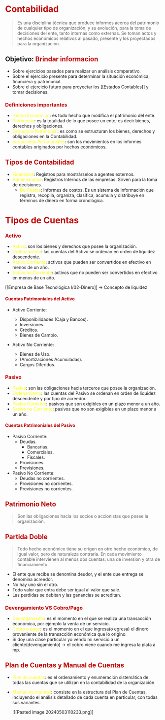# <span style="color:#c00000">Contabilidad</span>

> Es una disciplina técnica que produce informes acerca del patrimonio de cualquier tipo de organización, y su evolución, para la toma de decisiones del ente, tanto internas como externas.
> Se toman actos y hechos económicos relativos al pasado, presente y los proyectados para la organización.

## Objetivo: <span style="color:#c00000">Brindar informacion</span>

- Sobre ejercicios pasados para realizar un análisis comparativo.
- Sobre el ejercicio presente para determinar la situación económica, financiera y patrimonial.
- Sobre el ejercicio futuro para proyectar los [[Estados Contables]] y tomar decisiones.

### <span style="color:#c00000">Definiciones importantes</span>

- <span style="color:#ffff00">Hecho Económico</span>: es todo hecho que modifica el patrimonio del ente.
- <span style="color:#ffff00">Patrimonio</span>: es la totalidad de lo que posee un ente; es decir bienes, derechos y obligaciones.
- <span style="color:#ffff00">Estructura Patrimonial</span>: es como se estructuran los bienes, derechos y obligaciones en la Contabilidad.
- <span style="color:#ffff00">Variaciones Patrimoniales</span>: son los movimientos en los informes contables originados por hechos económicos.

## <span style="color:#c00000">Tipos de Contabilidad</span>

- <span style="color:#ffff00">Financiera</span>: Registros para mostrárselos a agentes externos.
- <span style="color:#ffff00">Administrativa</span>: Registros Internos de las empresas. Sirven para la toma de decisiones.
	- <span style="color:#ffff00">De Costos</span>: Informes de costos. Es un sistema de información que registra, recopila, organiza, clasifica, acumula y distribuye en términos de dinero en forma cronológica.

# <span style="color:#c00000">Tipos de Cuentas</span>
### <span style="color:#c00000">Activo</span>
- <span style="color:#ffff00">Activo</span>: son los bienes y derechos que posee la organización.
- <span style="color:#ffff00">Ordenamiento</span>: las cuentas del Activo se ordenan en orden de liquidez descendente.
- <span style="color:#ffff00">Activo Corriente</span>: activos que pueden ser convertidos en efectivo en menos de un año.
- <span style="color:#ffff00">Activo no Corriente</span>: activos que no pueden ser convertidos en efectivo en menos de un año.

[[Empresa de Base Tecnológica I/02-Dinero]] -> Concepto de liquidez
#### <span style="color:#c00000">Cuentas Patrimoniales del Activo</span>
- Activo Corriente:
	- Disponibilidades (Caja y Bancos).
	- Inversiones.
	- Créditos.
	- Bienes de Cambio.

- Activo No Corriente:
	- Bienes de Uso.
	- (Amortizaciones Acumuladas).
	- Cargos Diferidos.

### <span style="color:#c00000">Pasivo</span>
- <span style="color:#ffff00">Pasivo</span>: son las obligaciones hacia terceros que posee la organización.
- <span style="color:#ffff00">Ordenamiento</span>: las cuentas del Pasivo se ordenan en orden de liquidez descendente y por tipo de acreedor.
- <span style="color:#ffff00">Pasivo Corriente</span>: pasivos que son exigibles en un plazo menor a un año.
- <span style="color:#ffff00">Pasivo no Corriente</span>: pasivos que no son exigibles en un plazo menor a un año.
#### <span style="color:#c00000">Cuentas Patrimoniales del Pasivo</span>

- Pasivo Corriente:
	- Deudas.
		- Bancarias.
		- Comerciales.
		- Fiscales.
	- Provisiones.
	- Previsiones.
- Pasivo No Corriente:
	- Deudas no corrientes.
	- Provisiones no corrientes.
	- Previsiones no corrientes.

## <span style="color:#c00000">Patrimonio Neto</span>
> Son las obligaciones hacia los socios o accionistas que posee la organización.

## <span style="color:#c00000">Partida Doble</span>

> Todo hecho económico tiene su origen en otro hecho económico, de igual valor, pero de naturaleza contraria.
> En cada movimiento contable intervienen al menos dos cuentas: una de inversion y otra de financiamiento.


- El ente que recibe se denomina deudor, y el ente que entrega se denomina acreedor.
- No hay uno sin el otro.
- Todo valor que entra debe ser igual al valor que sale.
- Las perdidas se debitan y las ganancias se acreditan.

### <span style="color:#c00000">Devengamiento VS Cobro/Pago</span>

- <span style="color:#ffff00">Devengamiento</span>: es el momento en el que se realiza una transacción económica, por ejemplo la venta de un servicio.
- <span style="color:#ffff00">Cobro o pago</span>: es el momento en el que ingresa(o egresa) el dinero proveniente de la transacción económica que lo origino.
- Si doy una clase particular yo vendo mi servicio a un cliente(devengamiento) -> el cobro viene cuando me ingresa la plata a mp.

## <span style="color:#c00000">Plan de Cuentas y Manual de Cuentas</span>

- <span style="color:#ffff00">Plan de cuentas</span>: es el ordenamiento y enumeración sistemática de todas las cuentas que se utilizan en la contabilidad de la organización.
- <span style="color:#ffff00">Manual de cuentas</span>: consiste en la estructura del Plan de Cuentas, incluyendo el análisis detallado de cada cuenta en particular, con todas sus variantes.

	![[Pasted image 20240503110233.png]]